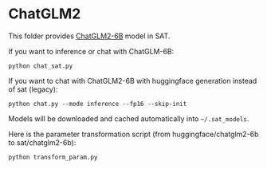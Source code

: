 # ChatGLM2

This folder provides [ChatGLM2-6B](https://github.com/THUDM/ChatGLM2-6B) model in SAT.

If you want to inference or chat with ChatGLM-6B:

```
python chat_sat.py
```

If you want to chat with ChatGLM2-6B with huggingface generation instead of sat (legacy):

```
python chat.py --mode inference --fp16 --skip-init
```

Models will be downloaded and cached automatically into `~/.sat_models`.

Here is the parameter transformation script (from huggingface/chatglm2-6b to sat/chatglm2-6b):

```
python transform_param.py
```